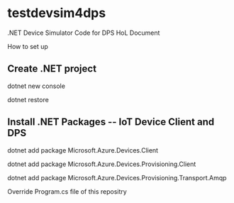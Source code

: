 # testdevsim4dps
.NET Device Simulator Code for DPS HoL Document

How to set up
## Create .NET project

dotnet new console

dotnet restore

## Install .NET Packages -- IoT Device Client and DPS

dotnet add package Microsoft.Azure.Devices.Client

dotnet add package Microsoft.Azure.Devices.Provisioning.Client

dotnet add package Microsoft.Azure.Devices.Provisioning.Transport.Amqp

Override Program.cs file of this repositry

